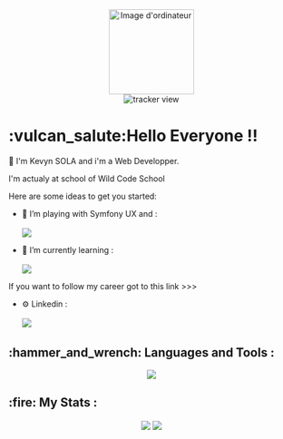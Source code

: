<div class="header" align="center">
  <img src="https://media.giphy.com/media/IauL6LvGNlT3ffhcqq/giphy.gif" alt="Image d'ordinateur" width="150">
</div>

<div class="tracker" align="center">
  <img src="https://komarev.com/ghpvc/?username=planger45" alt="tracker view">
</div>

<h1>:vulcan_salute:Hello Everyone !!</h1> 

:space_invader: I'm Kevyn SOLA and i'm a Web Developper.

I'm actualy at school of Wild Code School

Here are some ideas to get you started:

- 🔭 I’m playing with Symfony UX and :<br><br> <img src="https://skillicons.dev/icons?i=symfony,sass,bootstrap,mysql" />

- 🌱 I’m currently learning :<br><br> <img src="https://skillicons.dev/icons?i=react,docker,nodejs,typescript,graphql" />

If you want to follow my career got to this link >>>

- ⚙️ Linkedin :<br><br>
  <a href="https://www.linkedin.com/in/kevyn-sola/" target="_blank">
    <img src="https://skillicons.dev/icons?i=linkedin&theme=light" />
  </a>

<h2>:hammer_and_wrench: Languages and Tools :</h2>

<div align="center">
 <a href="https://skillicons.dev">
    <img src="https://skillicons.dev/icons?i=git,html,css,js,figma,github,gitlab,linux,php,webpack,vscode" />
  </a>
</div>

<h2>:fire: My Stats :</h2>
<div class="links" align="center">
  
  <img align="center" src="https://readme-stats-kevynsola.vercel.app/api?username=kevyn-sola&show_icons=true&theme=swift" />
  <img align="center" src="https://readme-stats-kevynsola.vercel.app/api/top-langs/?username=kevyn-sola&layout=compact&theme=swift" />
  
</div>
